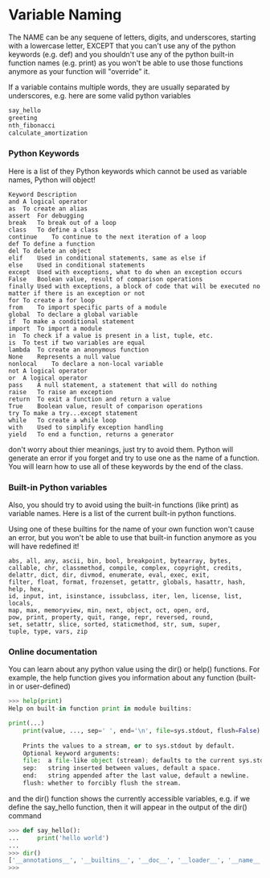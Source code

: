 # Variable Naming
The NAME can be any sequene of letters, digits, and underscores,
starting with a lowercase letter, EXCEPT that you can't use any of
the python keywords (e.g. def) and you shouldn't use any of the python
built-in function names (e.g. print) as you won't be able to use those
functions anymore as your function will "override" it.

If a variable contains multiple words, they are usually separated by underscores,
e.g. here are some valid python variables
``` python
say_hello
greeting
nth_fibonacci
calculate_amortization
```

### Python Keywords
Here is a list of they Python keywords which cannot be used as variable names, Python will object!
``` text
Keyword	Description
and	A logical operator
as	To create an alias
assert	For debugging
break	To break out of a loop
class	To define a class
continue	To continue to the next iteration of a loop
def	To define a function
del	To delete an object
elif	Used in conditional statements, same as else if
else	Used in conditional statements
except	Used with exceptions, what to do when an exception occurs
False	Boolean value, result of comparison operations
finally	Used with exceptions, a block of code that will be executed no matter if there is an exception or not
for	To create a for loop
from	To import specific parts of a module
global	To declare a global variable
if	To make a conditional statement
import	To import a module
in	To check if a value is present in a list, tuple, etc.
is	To test if two variables are equal
lambda	To create an anonymous function
None	Represents a null value
nonlocal	To declare a non-local variable
not	A logical operator
or	A logical operator
pass	A null statement, a statement that will do nothing
raise	To raise an exception
return	To exit a function and return a value
True	Boolean value, result of comparison operations
try	To make a try...except statement
while	To create a while loop
with	Used to simplify exception handling
yield	To end a function, returns a generator
```
don't worry about thier meanings, just try to avoid them.
Python will generate an error if you forget and try to use
one as the name of a function. You will learn how to use
all of these keywords by the end of the class.

### Built-in Python variables
Also, you should try to avoid using the built-in functions (like print) as variable names.
Here is a list of the current built-in python functions. 

Using one of these builtins
for the name of your own function won't cause an error, but you won't be able
to use that built-in function anymore as you will have redefined it!
``` text
abs, all, any, ascii, bin, bool, breakpoint, bytearray, bytes, 
callable, chr, classmethod, compile, complex, copyright, credits, 
delattr, dict, dir, divmod, enumerate, eval, exec, exit, 
filter, float, format, frozenset, getattr, globals, hasattr, hash, help, hex, 
id, input, int, isinstance, issubclass, iter, len, license, list, locals, 
map, max, memoryview, min, next, object, oct, open, ord, 
pow, print, property, quit, range, repr, reversed, round, 
set, setattr, slice, sorted, staticmethod, str, sum, super, 
tuple, type, vars, zip
```

### Online documentation
You can learn about any python value using the dir() or help() functions.
For example, the help function gives you information about any function (built-in or user-defined)
``` python
>>> help(print)
Help on built-in function print in module builtins:

print(...)
    print(value, ..., sep=' ', end='\n', file=sys.stdout, flush=False)
    
    Prints the values to a stream, or to sys.stdout by default.
    Optional keyword arguments:
    file:  a file-like object (stream); defaults to the current sys.stdout.
    sep:   string inserted between values, default a space.
    end:   string appended after the last value, default a newline.
    flush: whether to forcibly flush the stream.
```
and the dir() function shows the currently accessible variables, e.g.
if we define the say_hello function, then it will appear in the output of the dir() command
``` python
>>> def say_hello():
...     print('hello world')
... 
>>> dir()
['__annotations__', '__builtins__', '__doc__', '__loader__', '__name__', '__package__', '__spec__','say_hello']
>>> 
```
